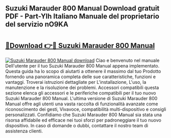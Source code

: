 ## Suzuki Marauder 800 Manual Download gratuit PDF - Part-Ylh Italiano Manuale del proprietario del servizio nO9KA

# <h2><a href="http://dfgwqq.blite.top/?on=Suzuki+Marauder+800+Manual">🔗Download 👉🔴 Suzuki Marauder 800 Manual</a></h2>

[![Suzuki Marauder 800 Manual download](https://i.imgur.com/lujVjoI.png)](http://dfgwqq.blite.top/?on=Suzuki+Marauder+800+Manual)
Ciao e benvenuto nel manuale Dell'utente per il tuo Suzuki Marauder 800 Manual appena implementato. Questa guida ha lo scopo di aiutarti a ottenere il massimo dal tuo Prodotto fornendo una panoramica completa delle sue caratteristiche, funzioni e vantaggi. Troverai istruzioni dettagliate per L'installazione, L'uso, la manutenzione e la risoluzione dei problemi. Accessori compatibili questa sezione elenca gli accessori e le periferiche compatibili per il tuo nuovo Suzuki Marauder 800 Manual. L'ultima versione di Suzuki Marauder 800 Manual offre agli utenti una vasta raccolta di funzionalità avanzate come riconoscimento dei gesti, Vivavoce, compatibilità multi-dispositivo e consigli personalizzati. Confidiamo che Suzuki Marauder 800 Manual sia stata una risorsa affidabile ed efficace nei tuoi sforzi per padroneggiare il tuo nuovo dispositivo. In caso di domande o dubbi, contattare il nostro team di assistenza clienti.
